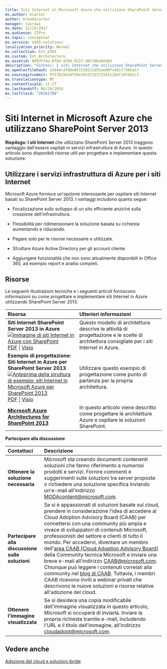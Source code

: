 ```yaml
---
title: Siti Internet in Microsoft Azure che utilizzano SharePoint Server 2013
ms.author: bcarter
author: brendacarter
manager: laurawi
ms.date: 12/15/2017
ms.audience: ITPro
ms.topic: conceptual
ms.service: o365-solutions
localization_priority: Normal
ms.collection: Ent_O365
ms.custom: Ent_Architecture
ms.assetid: 0d93ff4a-8fbd-42b8-9227-d817dba0046d
description: "Sintesi: I siti Internet che utilizzano SharePoint Server 2013 traggono vantaggio dall'essere ospitati in servizi infrastruttura di Azure. In questo articolo sono disponibili risorse utili per progettare e implementare questa soluzione."
ms.openlocfilehash: a2444cdf98e861530131d55ae80fc661f730ba57
ms.sourcegitcommit: 9f57825b10f20e3813732372541128ef187d52c3
ms.translationtype: MT
ms.contentlocale: it-IT
ms.lasthandoff: 06/29/2018
ms.locfileid: "20161789"
---
```

# <a name="internet-sites-in-microsoft-azure-using-sharepoint-server-2013"></a>Siti Internet in Microsoft Azure che utilizzano SharePoint Server 2013

 **Riepilogo: I siti Internet** che utilizzano SharePoint Server 2013 traggono vantaggio dall'essere ospitati in servizi infrastruttura di Azure. In questo articolo sono disponibili risorse utili per progettare e implementare questa soluzione.
  
## <a name="using-azure-infrastructure-services-for-internet-sites"></a>Utilizzare i servizi infrastruttura di Azure per i siti Internet

Microsoft Azure fornisce un'opzione interessante per ospitare siti Internet basati su SharePoint Server 2013. I vantaggi includono quanto segue:
  
- Focalizzazione sullo sviluppo di un sito efficiente anziché sulla creazione dell'infrastruttura.
    
- Flessibilità per ridimensionare la soluzione basata su richiesta aumentando e riducendo.
    
- Pagare solo per le risorse necessarie e utilizzate.
    
- Sfruttare Azure Active Directory per gli account cliente.
    
- Aggiungere funzionalità che non sono attualmente disponibili in Office 365, ad esempio report e analisi completi.
    
## <a name="resources"></a>Risorse

Le seguenti illustrazioni tecniche e i seguenti articoli forniscono informazioni su come progettare e implementare siti Internet in Azure utilizzando SharePoint Server 2013.
  
|**Risorsa**|**Ulteriori informazioni**|
|:-----|:-----|
|**Siti Internet SharePoint Server 2013 in Azure** <br/> [![Immagine di siti Internet in Azure con SharePoint](images/MS_AZ_SPInternetSites.jpg)          ](https://go.microsoft.com/fwlink/p/?LinkId=392552) <br/> [PDF](https://go.microsoft.com/fwlink/p/?LinkId=392552) \| [           ](https://go.microsoft.com/fwlink/p/?LinkId=392551) [Visio](https://go.microsoft.com/fwlink/p/?LinkId=392551)   <br/> |Questo modello di architettura descrive le attività di progettazione e le scelte di architettura consigliate per i siti Internet in Azure.  <br/> |
|**Esempio di progettazione: Siti Internet in Azure per SharePoint Server 2013** <br/> [![Anteprima della struttura di esempio: siti Internet in Microsoft Azure per SharePoint 2013](images/MS_AZ_InternetSitesDesignSample.jpg)          ](https://go.microsoft.com/fwlink/p/?LinkId=392549) <br/> [PDF](https://go.microsoft.com/fwlink/p/?LinkId=392549) \| [Visio](https://go.microsoft.com/fwlink/p/?LinkId=392548) <br/> |Utilizzare questo esempio di progettazione come punto di partenza per la propria architettura.  <br/> |
|**[Microsoft Azure Architectures for SharePoint 2013](microsoft-azure-architectures-for-sharepoint-2013.md)** <br/> |In questo articolo viene descritto come progettare le architetture Azure e ospitare le soluzioni SharePoint.  <br/> |

   
**Partecipare alla discussione**

|**Contattaci**|**Descrizione**|
|:-----|:-----|
|**Ottenere la soluzione necessaria** <br/> |Microsoft sta creando documenti contenenti soluzioni che fanno riferimento a numerosi prodotti e servizi. Fornire commenti e suggerimenti sulle soluzioni tra server proposte o richiedere una soluzione specifica inviando un'e-mail all'indirizzo [MODAcontent@microsoft.com](mailto:cloudadopt@microsoft.com?Subject=[Cloud%20Adoption%20Content%20Feedback]:%20).<br/> |
|**Partecipare alla discussione sulle soluzioni** <br/> |Se si è appassionati di soluzioni basate sul cloud, prendere in considerazione l'idea di accedere al Cloud Adoption Advisory Board (CAAB) per connettersi con una community più ampia e vivace di sviluppatori di contenuti Microsoft, professionisti del settore e clienti di tutto il mondo. Per accedervi, diventare un membro dell'[area CAAB (Cloud Adoption Advisory Board)](https://aka.ms/caab) della Community tecnica Microsoft e inviare una breve e-mail all'indirizzo [CAAB@microsoft.com](mailto:caab@microsoft.com?Subject=I%20just%20joined%20the%20Cloud%20Adoption%20Advisory%20Board!). Chiunque può leggere i contenuti correlati alla community nel [blog di CAAB](https://blogs.technet.com/b/solutions_advisory_board/). Tuttavia, i membri CAAB ricevono inviti a webinar privati che descrivono le nuove soluzioni e risorse relative all'adozione del cloud.  <br/> |
|**Ottenere l'immagine visualizzata** <br/> |Se si desidera una copia modificabile dell'immagine visualizzata in questo articolo, Microsoft si occuperà di inviarla. Inviare la propria richiesta tramite e-mail, includendo l'URL e il titolo dell'immagine, all'indirizzo [cloudadopt@microsoft.com](mailto:cloudadopt@microsoft.com?subject=[Art%20Request]:%20).  <br/> |
   
## <a name="see-also"></a>Vedere anche

[Adozione del cloud e soluzioni ibride](cloud-adoption-and-hybrid-solutions.md)



